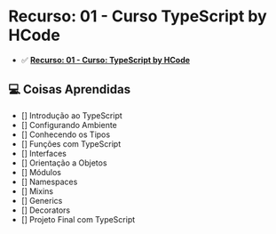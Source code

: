 # Recurso: 01 - Curso TypeScript by HCode

- ✅ **[Recurso: 01 - Curso: TypeScript by HCode](https://www.hcode.com.br/cursos/typescript)**

## 💻 Coisas Aprendidas

- [] Introdução ao TypeScript
- [] Configurando Ambiente
- [] Conhecendo os Tipos
- [] Funções com TypeScript
- [] Interfaces
- [] Orientação a Objetos
- [] Módulos
- [] Namespaces
- [] Mixins
- [] Generics
- [] Decorators
- [] Projeto Final com TypeScript


